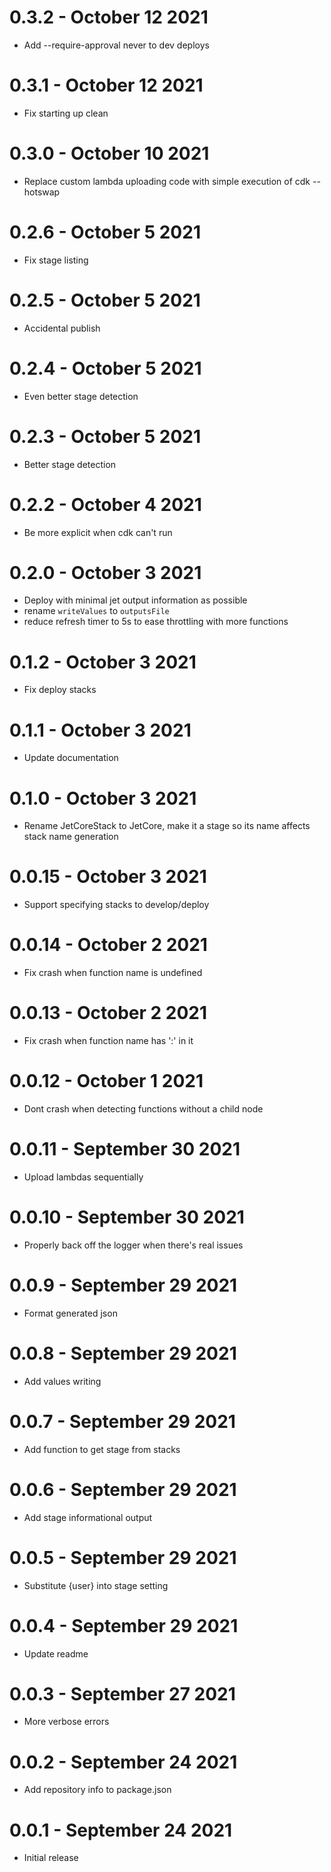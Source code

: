 # 0.3.2 - October 12 2021
- Add --require-approval never to dev deploys
# 0.3.1 - October 12 2021
- Fix starting up clean
# 0.3.0 - October 10 2021
- Replace custom lambda uploading code with simple execution of cdk --hotswap
# 0.2.6 - October 5 2021
- Fix stage listing
# 0.2.5 - October 5 2021
- Accidental publish
# 0.2.4 - October 5 2021
- Even better stage detection
# 0.2.3 - October 5 2021
- Better stage detection
# 0.2.2 - October 4 2021
- Be more explicit when cdk can't run
# 0.2.0 - October 3 2021
- Deploy with minimal jet output information as possible
- rename `writeValues` to `outputsFile`
- reduce refresh timer to 5s to ease throttling with more functions
# 0.1.2 - October 3 2021
- Fix deploy stacks
# 0.1.1 - October 3 2021
- Update documentation
# 0.1.0 - October 3 2021
- Rename JetCoreStack to JetCore, make it a stage so its name affects stack name generation
# 0.0.15 - October 3 2021
- Support specifying stacks to develop/deploy
# 0.0.14 - October 2 2021
- Fix crash when function name is undefined
# 0.0.13 - October 2 2021
- Fix crash when function name has ':' in it
# 0.0.12 - October 1 2021
- Dont crash when detecting functions without a child node
# 0.0.11 - September 30 2021
- Upload lambdas sequentially
# 0.0.10 - September 30 2021
- Properly back off the logger when there's real issues
# 0.0.9 - September 29 2021
- Format generated json
# 0.0.8 - September 29 2021
- Add values writing
# 0.0.7 - September 29 2021
- Add function to get stage from stacks
# 0.0.6 - September 29 2021
- Add stage informational output
# 0.0.5 - September 29 2021
- Substitute {user} into stage setting
# 0.0.4 - September 29 2021
- Update readme
# 0.0.3 - September 27 2021
- More verbose errors
# 0.0.2 - September 24 2021
- Add repository info to package.json
# 0.0.1 - September 24 2021
- Initial release